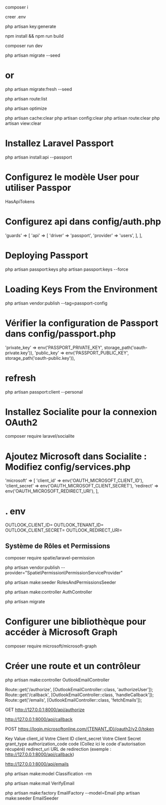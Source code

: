 composer i

creer .env

php artisan key:generate

npm install && npm run build

composer run dev

php artisan migrate --seed
# or

php artisan migrate:fresh --seed

php artisan route:list

php artisan optimize

php artisan cache:clear
php artisan config:clear
php artisan route:clear
php artisan view:clear

# Installez Laravel Passport
php artisan install:api --passport

# Configurez le modèle User pour utiliser Passpor
HasApiTokens

# Configurez api dans config/auth.php

  'guards' => [
    'api' => [
        'driver' => 'passport',
        'provider' => 'users',
    ],
   ],

# Deploying Passport
php artisan passport:keys
php artisan passport:keys --force

# Loading Keys From the Environment
php artisan vendor:publish --tag=passport-config

# Vérifier la configuration de Passport dans config/passport.php
'private_key' => env('PASSPORT_PRIVATE_KEY', storage_path('oauth-private.key')),
'public_key' => env('PASSPORT_PUBLIC_KEY', storage_path('oauth-public.key')),

# refresh 
php artisan passport:client --personal


# Installez Socialite pour la connexion OAuth2
composer require laravel/socialite

# Ajoutez Microsoft dans Socialite : Modifiez config/services.php
'microsoft' => [
    'client_id' => env('OAUTH_MICROSOFT_CLIENT_ID'),
    'client_secret' => env('OAUTH_MICROSOFT_CLIENT_SECRET'),
    'redirect' => env('OAUTH_MICROSOFT_REDIRECT_URI'),
],

# . env
OUTLOOK_CLIENT_ID=
OUTLOOK_TENANT_ID=
OUTLOOK_CLIENT_SECRET=
OUTLOOK_REDIRECT_URI=

## Système de Rôles et Permissions
composer require spatie/laravel-permission

php artisan vendor:publish --provider="Spatie\Permission\PermissionServiceProvider"

php artisan make:seeder RolesAndPermissionsSeeder



php artisan make:controller AuthController

php artisan migrate

# Configurer une bibliothèque pour accéder à Microsoft Graph
composer require microsoft/microsoft-graph

# Créer une route et un contrôleur
php artisan make:controller OutlookEmailController

Route::get('/authorize', [OutlookEmailController::class, 'authorizeUser']);
Route::get('/callback', [OutlookEmailController::class, 'handleCallback']);
Route::get('/emails', [OutlookEmailController::class, 'fetchEmails']);


GET  http://127.0.0.1:8000/api/authorize

http://127.0.0.1:8000/api/callback

POST https://login.microsoftonline.com/{TENANT_ID}/oauth2/v2.0/token

Key	Value
client_id	Votre Client ID
client_secret	Votre Client Secret
grant_type	authorization_code
code	(Collez ici le code d'autorisation récupéré)
redirect_uri	URL de redirection (exemple : http://127.0.0.1:8000/api/callback)


http://127.0.0.1:8000/api/emails



php artisan make:model Classification -rm

php artisan make:mail VerifyEmail


php artisan make:factory EmailFactory --model=Email
php artisan make:seeder EmailSeeder

